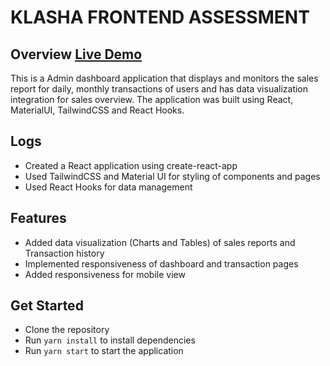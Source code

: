# KLASHA FRONTEND ASSESSMENT

## Overview [Live Demo](https://emekankwo-klasha.netlify.app/)

This is a Admin dashboard application that displays and monitors the sales report for daily, monthly transactions of users and has data visualization integration for sales overview. The application was built using React, MaterialUI, TailwindCSS and React Hooks.

## Logs

- Created a React application using create-react-app
- Used TailwindCSS and Material UI for styling of components and pages
- Used React Hooks for data management

## Features

- Added data visualization (Charts and Tables) of sales reports and Transaction history
- Implemented responsiveness of dashboard and transaction pages
- Added responsiveness for mobile view

## Get Started

- Clone the repository
- Run `yarn install` to install dependencies
- Run `yarn start` to start the application
